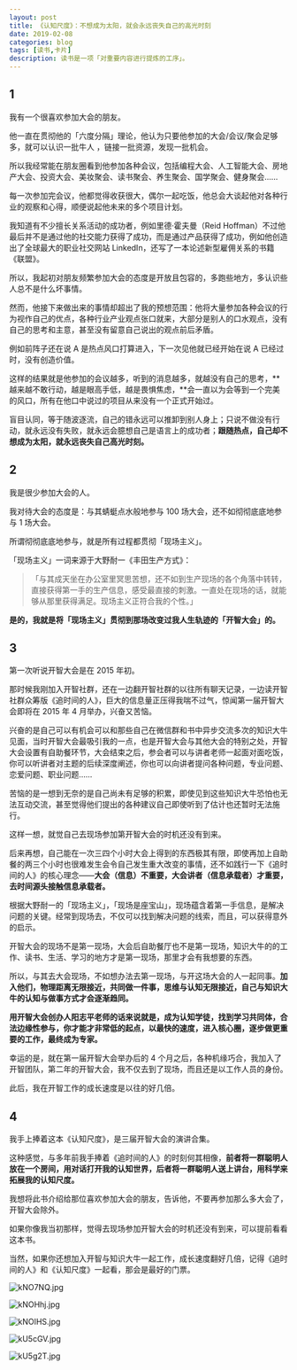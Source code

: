 ```yaml
---
layout: post
title: 《认知尺度》：不想成为太阳，就会永远丧失自己的高光时刻
date: 2019-02-08
categories: blog
tags: [读书,卡片]
description: 读书是一项「对重要内容进行提炼的工序」。
---
```



## 1

我有一个很喜欢参加大会的朋友。

他一直在贯彻他的「六度分隔」理论，他认为只要他参加的大会/会议/聚会足够多，就可以认识一批牛人 ，链接一批资源，发现一批机会。

所以我经常能在朋友圈看到他参加各种会议，包括编程大会、人工智能大会、房地产大会、投资大会、美妆聚会、读书聚会、养生聚会、国学聚会、健身聚会……

每一次参加完会议，他都觉得收获很大，偶尔一起吃饭，他总会大谈起他对各种行业的观察和心得，顺便说起他未来的多个项目计划。

我知道有不少擅长关系活动的成功者，例如里德·霍夫曼（Reid Hoffman）不过他最后并不是通过他的社交能力获得了成功，而是通过产品获得了成功，例如他创造出了全球最大的职业社交网站 LinkedIn，还写了一本论述新型雇佣关系的书籍《联盟》。

所以，我起初对朋友频繁参加大会的态度是开放且包容的，多跑些地方，多认识些人总不是什么坏事情。

然而，他接下来做出来的事情却超出了我的预想范围：他将大量参加各种会议的行为视作自己的优点，各种行业产业观点张口就来，大部分是别人的口水观点，没有自己的思考和主意，甚至没有留意自己说出的观点前后矛盾。

例如前阵子还在说 A 是热点风口打算进入，下一次见他就已经开始在说 A 已经过时，没有创造价值。

这样的结果就是他参加的会议越多，听到的消息越多，就越没有自己的思考，**越来越不敢行动，越是眼高手低，越是畏惧焦虑，**会一直以为会等到一个完美的风口，所有在他口中说过的项目从来没有一个正式开始过。

盲目认同，等于随波逐流，自己的错永远可以推卸到别人身上；只说不做没有行动，就永远没有失败，就永远会臆想自己是语言上的成功者；**跟随热点，自己却不想成为太阳，就永远丧失自己高光时刻。**

## 2

我是很少参加大会的人。

我对待大会的态度是：与其蜻蜓点水般地参与 100 场大会，还不如彻彻底底地参与 1 场大会。

所谓彻彻底底地参与，就是所有过程都贯彻「现场主义」。

「现场主义」一词来源于大野耐一《丰田生产方式》：

>「与其成天坐在办公室里冥思苦想，还不如到生产现场的各个角落中转转，直接获得第一手的生产信息，感受最直接的刺激。一直处在现场的话，就能够从那里获得满足。现场主义正符合我的个性。」

**是的，我就是将「现场主义」贯彻到那场改变过我人生轨迹的「开智大会」的。**

## 3

第一次听说开智大会是在 2015 年初。

那时候我刚加入开智社群，还在一边翻开智社群的以往所有聊天记录，一边读开智社群众筹版《追时间的人》，巨大的信息量正压得我喘不过气，惊闻第一届开智大会即将在 2015 年 4 月举办，兴奋又苦恼。

兴奋的是自己可以有机会可以和那些自己在微信群和书中异步交流多次的知识大牛见面，当时开智大会最吸引我的一点，也是开智大会与其他大会的特别之处，开智大会设置有自助餐环节，大会结束之后，参会者可以与讲者老师一起面对面吃饭，你可以听讲者对主题的后续深度阐述，你也可以向讲者提问各种问题，专业问题、恋爱问题、职业问题……

苦恼的是一想到无奈的是自己尚未有足够的积累，即使见到这些知识大牛恐怕也无法互动交流，甚至觉得他们提出的各种建议自己即使听到了估计也还暂时无法施行。

这样一想，就觉自己去现场参加第开智大会的时机还没有到来。

后来再想，自己能在一次三四个小时大会上得到的东西极其有限，即使再加上自助餐的两三个小时也很难发生会令自己发生重大改变的事情，还不如践行一下《追时间的人》的核心理念——**大会（信息）不重要，大会讲者（信息承载者）才重要，去时间源头接触信息承载者。**

根据大野耐一的「现场主义」，「现场是座宝山」，现场蕴含着第一手信息，是解决问题的关键。经常到现场去，不仅可以找到解决问题的线索，而且，可以获得意外的启示。

开智大会的现场不是第一现场，大会后自助餐厅也不是第一现场，知识大牛的的工作、读书、生活、学习的地方才是第一现场，那里才会有我想要的东西。

所以，与其去大会现场，不如想办法去第一现场，与开这场大会的人一起同事。**加入他们，物理距离无限接近，共同做一件事，思维与认知无限接近，自己与知识大牛的认知与做事方式才会逐渐趋同。**

**用开智大会创办人阳志平老师的话来说就是，成为认知学徒，找到学习共同体，合法边缘性参与，你才能才非常低的起点，以最快的速度，进入核心圈，逐步做更重要的工作，最终成为专家。**

幸运的是，就在第一届开智大会举办后的 4 个月之后，各种机缘巧合，我加入了开智团队，第二年的开智大会，我不仅去到了现场，而且还是以工作人员的身份。

此后，我在开智工作的成长速度是以往的好几倍。

## 4

我手上捧着这本《认知尺度》，是三届开智大会的演讲合集。

这种感觉，与多年前我手捧着《追时间的人》的时刻何其相像，**前者将一群聪明人放在一个房间，用对话打开我的认知世界，后者将一群聪明人送上讲台，用科学来拓展我的认知尺度。**

我想将此书介绍给那位喜欢参加大会的朋友，告诉他，不要再参加那么多大会了，开智大会除外。

如果你像我当初那样，觉得去现场参加开智大会的时机还没有到来，可以提前看看这本书。

当然，如果你还想加入开智与知识大牛一起工作，成长速度翻好几倍，记得《追时间的人》和《认知尺度》一起看，那会是最好的门票。

![kNO7NQ.jpg](https://s2.ax1x.com/2019/02/09/kNO7NQ.jpg)

![kNOHhj.jpg](https://s2.ax1x.com/2019/02/09/kNOHhj.jpg)

![kNOIHS.jpg](https://s2.ax1x.com/2019/02/09/kNOIHS.jpg)

![kU5cGV.jpg](https://s2.ax1x.com/2019/02/10/kU5cGV.jpg)

![kU5g2T.jpg](https://s2.ax1x.com/2019/02/10/kU5g2T.jpg)